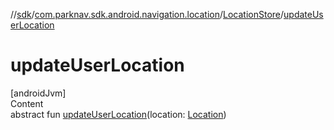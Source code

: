 //[sdk](../../../index.md)/[com.parknav.sdk.android.navigation.location](../index.md)/[LocationStore](index.md)/[updateUserLocation](update-user-location.md)



# updateUserLocation  
[androidJvm]  
Content  
abstract fun [updateUserLocation](update-user-location.md)(location: [Location](https://developer.android.com/reference/kotlin/android/location/Location.html))  



